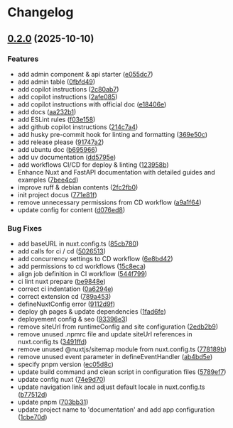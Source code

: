 # Changelog

## [0.2.0](https://github.com/KevinDeBenedetti/documentation/compare/v0.1.0...v0.2.0) (2025-10-10)


### Features

* add admin component & api starter ([e055dc7](https://github.com/KevinDeBenedetti/documentation/commit/e055dc76629b07bc862a384747e5bcd4904becb6))
* add admin table ([0fbfd49](https://github.com/KevinDeBenedetti/documentation/commit/0fbfd49a5d70f3189d07b515d3c050de9018c214))
* add copilot instructions ([2c80ab7](https://github.com/KevinDeBenedetti/documentation/commit/2c80ab74c81f4b94bc4931d0ac74f6b47952fe0e))
* add copilot instructions ([2afe085](https://github.com/KevinDeBenedetti/documentation/commit/2afe0855fe6a00493e147796176eeb5cfc3131fa))
* add copilot instructions with official doc ([e18406e](https://github.com/KevinDeBenedetti/documentation/commit/e18406e76371c84c33449f3c7a92f004eb3c00ee))
* add docs ([aa232b1](https://github.com/KevinDeBenedetti/documentation/commit/aa232b106716bf081b7cc345bdbbea0d79eb022e))
* add ESLint rules ([f03e158](https://github.com/KevinDeBenedetti/documentation/commit/f03e1582af6eaad0582645ce751327bae05d6e76))
* add github copilot instructions ([214c7a4](https://github.com/KevinDeBenedetti/documentation/commit/214c7a4e77e40df07f92c2cdc93f93248c5d7566))
* add husky pre-commit hook for linting and formatting ([369e50c](https://github.com/KevinDeBenedetti/documentation/commit/369e50c15fbb7031f5e55f6ad73b834ff8df565c))
* add release please ([91747a2](https://github.com/KevinDeBenedetti/documentation/commit/91747a2465411f769350cef76a52eb86c777e1bb))
* add ubuntu doc ([b695966](https://github.com/KevinDeBenedetti/documentation/commit/b6959669fc4057308749d2ba52b8b603e2bb18ef))
* add uv documentation ([dd5795e](https://github.com/KevinDeBenedetti/documentation/commit/dd5795ea8307347b111a842a55152be0d990b858))
* add workflows CI/CD for deploy & linting ([123958b](https://github.com/KevinDeBenedetti/documentation/commit/123958b2863e727e6b08dc489c8e0ac09e3d76e0))
* Enhance Nuxt and FastAPI documentation with detailed guides and examples ([7bee4cd](https://github.com/KevinDeBenedetti/documentation/commit/7bee4cd3a151dfaf54b968d3529d2d6907d9f4c9))
* improve ruff & debian contents ([2fc2fb0](https://github.com/KevinDeBenedetti/documentation/commit/2fc2fb0a17a1b5050c645681a094864bcb198538))
* init project docus ([771e81f](https://github.com/KevinDeBenedetti/documentation/commit/771e81feba87456b78ed75c2bde0c3c1d29bdaf5))
* remove unnecessary permissions from CD workflow ([a9a1f64](https://github.com/KevinDeBenedetti/documentation/commit/a9a1f64e45c3b3e6274d62fbf68378d353a69dc5))
* update config for content ([d076ed8](https://github.com/KevinDeBenedetti/documentation/commit/d076ed8fb003eb2b44c950653e266fb69825d150))


### Bug Fixes

* add baseURL in nuxt.config.ts ([85cb780](https://github.com/KevinDeBenedetti/documentation/commit/85cb7807382f8cf4022d33cf9557cdfd9d4a116c))
* add calls for ci / cd ([5026513](https://github.com/KevinDeBenedetti/documentation/commit/5026513679ad433ad371896384f87138314861a5))
* add concurrency settings to CD workflow ([6e8bd42](https://github.com/KevinDeBenedetti/documentation/commit/6e8bd42a055f6cee42f65e73936929f5f52c8d51))
* add permissions to cd workflows ([15c8eca](https://github.com/KevinDeBenedetti/documentation/commit/15c8ecab66db87f1eb6cbc199ed00b1de756521e))
* align job definition in CI workflow ([544f799](https://github.com/KevinDeBenedetti/documentation/commit/544f7991fdb82ab71d04a9c85a06c1a3de58e0d6))
* ci lint nuxt prepare ([be9848e](https://github.com/KevinDeBenedetti/documentation/commit/be9848e8a9094de5e0933822284282f9a716f410))
* correct ci indentation ([0a6294e](https://github.com/KevinDeBenedetti/documentation/commit/0a6294e7cf0086107cc7200cad14328a0c85f7df))
* correct extension cd ([789a453](https://github.com/KevinDeBenedetti/documentation/commit/789a453c78bc0c6fcf8d88bde8051ec3c583fe7c))
* defineNuxtConfig error ([9112d9f](https://github.com/KevinDeBenedetti/documentation/commit/9112d9f2f332c94fea28b88339bf583cd3af27e7))
* deploy gh pages & update dependencies ([1fad6fe](https://github.com/KevinDeBenedetti/documentation/commit/1fad6fe738ebd6d71502c4e7fa54b2ce788b4716))
* deployement config & seo ([93396e3](https://github.com/KevinDeBenedetti/documentation/commit/93396e3a1411b80da93dc5c8313f9c8da942e82d))
* remove siteUrl from runtimeConfig and site configuration ([2edb2b9](https://github.com/KevinDeBenedetti/documentation/commit/2edb2b920df2af6ecc1449aa0d22219b55108baa))
* remove unused .npmrc file and update siteUrl references in nuxt.config.ts ([3491ffd](https://github.com/KevinDeBenedetti/documentation/commit/3491ffdcf22a639e14128e727b5d3eca2cf905b3))
* remove unused @nuxtjs/sitemap module from nuxt.config.ts ([778189b](https://github.com/KevinDeBenedetti/documentation/commit/778189bffdbcd5e74ed78c1d1ec442a67232c594))
* remove unused event parameter in defineEventHandler ([ab4bd5e](https://github.com/KevinDeBenedetti/documentation/commit/ab4bd5ed18420f463ee3fea4e328439d8e8c91f5))
* specify pnpm version ([ec05d8c](https://github.com/KevinDeBenedetti/documentation/commit/ec05d8cc2dfe7a38021059343a25f8abc7cbd55b))
* update build command and clean script in configuration files ([5789ef7](https://github.com/KevinDeBenedetti/documentation/commit/5789ef790c0b5ecb0ab5bbaa6ba1120296366658))
* update config nuxt ([74e9d70](https://github.com/KevinDeBenedetti/documentation/commit/74e9d7025d0e35dac37d23e3f78946f4edce987e))
* update navigation link and adjust default locale in nuxt.config.ts ([b77512d](https://github.com/KevinDeBenedetti/documentation/commit/b77512d3df2c7efd817bea631150884b749dcadf))
* update pnpm ([703bb31](https://github.com/KevinDeBenedetti/documentation/commit/703bb3118bd1932d17672c1415f000b8b63b8d1c))
* update project name to 'documentation' and add app configuration ([1cbe70d](https://github.com/KevinDeBenedetti/documentation/commit/1cbe70dfcceb7fc69e153753763e8b91703981eb))
